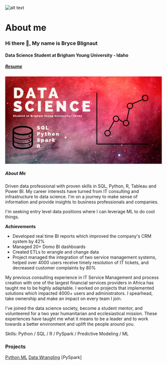 ![alt text](https://github.com/BryceBlignaut/blignaut_b/blob/main/My%20project.png)
# About me

### Hi there 👋, My name is Bryce Blignaut
#### Data Science Student at Brigham Young University - Idaho
##### [Resume](https://github.com/BryceBlignaut/BryceBlignaut/blob/main/Resume_updated%202022.pdf)
![Data Science Student at BYU-I](https://github.com/BryceBlignaut/BryceBlignaut/blob/main/My%20project.png)
##### About Me
Driven data professional with proven skills in SQL, Python, R, Tableau and Power BI. My career interests have turned from IT consulting and infrastructure to data science. I'm on a journey to make sense of information and provide insights to business professionals and companies. 

I'm seeking entry level data positions where I can leverage ML to do cool things. 

**Achievements**
- Developed real time BI reports which improved the company's CRM system by 42%
- Managed 20+ Domo BI dashboards
- Created ETLs to wrangle and change data
- Project managed the integration of two service management systems, helped over 4000 users receive timely resolution of IT tickets, and decreased customer complaints by 80%

My previous consulting experience in IT Service Management and process creation with one of the largest financial services providers in Africa has taught me to be highly adaptable. I worked on projects that implemented solutions which impacted 4000+ users and administrators. I spearhead, take ownership and make an impact on every team I join.

I've joined the data science society, become a student mentor, and volunteered for a two year humanitarian and ecclesiastical mission. These experiences have taught me what it means to be a leader and to work towards a better environment and uplift the people around you.

Skills: Python / SQL / R / PySpark / Predictive Modeling / ML

### Projects
[Python ML]()
[Data Wrangling]()
[PySpark]
